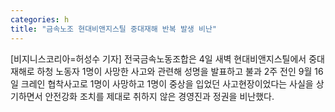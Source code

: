 ```yaml
---
categories: h
title: "금속노조 현대비앤지스틸 중대재해 반복 발생 비난"
---
```

[비지니스코리아=허성수 기자] 전국금속노동조합은 4일 새벽 현대비앤지스틸에서 중대재해로 하청 노동자 1명이 사망한 사고와 관련해 성명을 발표하고 불과 2주 전인 9월 16일 크레인 협착사고로 1명이 사망하고 1명이 중상을 입었던 사고현장이었다는 사실을 상기하면서 안전강화 조치를 제대로 취하지 않은 경영진과 정권을 비난했다.